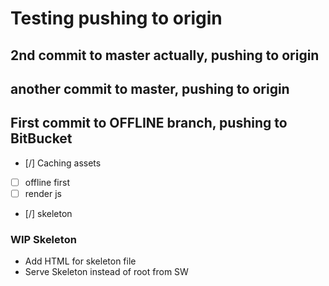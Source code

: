 # Testing pushing to origin

## 2nd commit to master actually, pushing to origin

## another commit to master, pushing to origin

## First commit to OFFLINE branch, pushing to BitBucket

- [/] Caching assets
- [ ] offline first
- [ ] render js
- [/] skeleton

### WIP Skeleton

- Add HTML for skeleton file
- Serve Skeleton instead of root from SW
